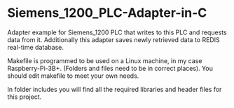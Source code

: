 # Siemens_1200_PLC-Adapter-in-C
Adapter example for Siemens_1200 PLC that writes to this PLC and requests data from it. Additionally this adapter saves newly retrieved data to REDIS real-time database.

Makefile is programmed to be used on a Linux machine, in my case Raspberry-Pi-3B+. (Folders and files need to be in correct places). You should edit makefile to meet your own needs.

In folder includes you will find all the required libraries and header files for this project.
